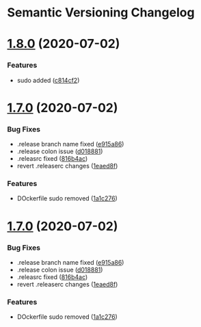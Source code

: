 # Semantic Versioning Changelog

# [1.8.0](https://github.com/mohdadilqa/qainfotech/compare/v1.7.0...v1.8.0) (2020-07-02)


### Features

* sudo added ([c814cf2](https://github.com/mohdadilqa/qainfotech/commit/c814cf2a38a2e64c3a5b3e48046d48306d8942e8))

# [1.7.0](https://github.com/mohdadilqa/qainfotech/compare/v1.6.0...v1.7.0) (2020-07-02)


### Bug Fixes

* .release branch name fixed ([e915a86](https://github.com/mohdadilqa/qainfotech/commit/e915a86fd455b69101ca815c317ad9cc21875233))
* .release colon issue ([d018881](https://github.com/mohdadilqa/qainfotech/commit/d018881d86a714edea53ffe8d3aeb5c2b6c42abf))
* .releasrc fixed ([816b4ac](https://github.com/mohdadilqa/qainfotech/commit/816b4ac05052c0bea9daebd0f30f6527fe30147d))
* revert .releaserc changes ([1eaed8f](https://github.com/mohdadilqa/qainfotech/commit/1eaed8fb4bb187df07834f1082919ff076d4b496))


### Features

* DOckerfile sudo removed ([1a1c276](https://github.com/mohdadilqa/qainfotech/commit/1a1c276b43b158ae9fa670987760a026b0d6d96c))

# [1.7.0](https://github.com/mohdadilqa/qainfotech/compare/v1.6.0...v1.7.0) (2020-07-02)


### Bug Fixes

* .release branch name fixed ([e915a86](https://github.com/mohdadilqa/qainfotech/commit/e915a86fd455b69101ca815c317ad9cc21875233))
* .release colon issue ([d018881](https://github.com/mohdadilqa/qainfotech/commit/d018881d86a714edea53ffe8d3aeb5c2b6c42abf))
* .releasrc fixed ([816b4ac](https://github.com/mohdadilqa/qainfotech/commit/816b4ac05052c0bea9daebd0f30f6527fe30147d))
* revert .releaserc changes ([1eaed8f](https://github.com/mohdadilqa/qainfotech/commit/1eaed8fb4bb187df07834f1082919ff076d4b496))


### Features

* DOckerfile sudo removed ([1a1c276](https://github.com/mohdadilqa/qainfotech/commit/1a1c276b43b158ae9fa670987760a026b0d6d96c))
